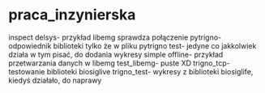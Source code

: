 # praca_inzynierska
inspect delsys- przykład libemg sprawdza połączenie
pytrigno- odpowiednik biblioteki tylko że w pliku
pytrigno test- jedyne co jakkolwiek działa w tym pisać, do dodania wykresy
simple offline- przykład przetwarzania danych w libemg
test_libemg- puste XD
trigno_tcp- testowanie biblioteki biosiglive 
trigno_test- wykresy z biblioteki biosiglife, kiedyś działało, do naprawy